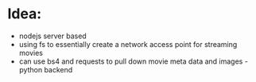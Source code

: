 # Idea:
- nodejs server based
- using fs to essentially create a network access point for streaming movies  
- can use bs4 and requests to pull down movie meta data and images - python backend